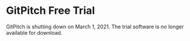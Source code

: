 # GitPitch Free Trial

GitPitch is shutting down on March 1, 2021. The trial software is no longer available for download.

